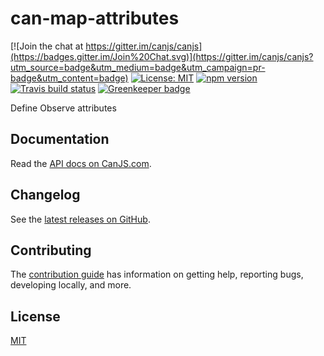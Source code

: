 # can-map-attributes

[![Join the chat at https://gitter.im/canjs/canjs](https://badges.gitter.im/Join%20Chat.svg)](https://gitter.im/canjs/canjs?utm_source=badge&utm_medium=badge&utm_campaign=pr-badge&utm_content=badge)
[![License: MIT](https://img.shields.io/badge/License-MIT-blue.svg)](https://github.com/canjs/can-map-attributes/blob/master/LICENSE.md)
[![npm version](https://badge.fury.io/js/can-map-attributes.svg)](https://www.npmjs.com/package/can-map-attributes)
[![Travis build status](https://travis-ci.org/canjs/can-map-attributes.svg?branch=master)](https://travis-ci.org/canjs/can-map-attributes)
[![Greenkeeper badge](https://badges.greenkeeper.io/canjs/can-map-attributes.svg)](https://greenkeeper.io/)

Define Observe attributes

## Documentation

Read the [API docs on CanJS.com](https://canjs.com/doc/can-map-attributes.html).

## Changelog

See the [latest releases on GitHub](https://github.com/canjs/can-map-attributes/releases).

## Contributing

The [contribution guide](https://github.com/canjs/can-map-attributes/blob/master/CONTRIBUTING.md) has information on getting help, reporting bugs, developing locally, and more.

## License

[MIT](https://github.com/canjs/can-map-attributes/blob/master/LICENSE.md)

